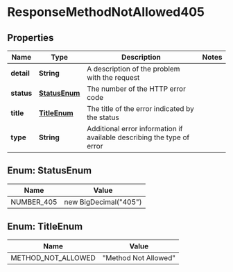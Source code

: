 

# ResponseMethodNotAllowed405


## Properties

Name | Type | Description | Notes
------------ | ------------- | ------------- | -------------
**detail** | **String** | A description of the problem with the request | 
**status** | [**StatusEnum**](#StatusEnum) | The number of the HTTP error code | 
**title** | [**TitleEnum**](#TitleEnum) | The title of the error indicated by the status | 
**type** | **String** | Additional error information if available describing the type of error | 



## Enum: StatusEnum

Name | Value
---- | -----
NUMBER_405 | new BigDecimal(&quot;405&quot;)



## Enum: TitleEnum

Name | Value
---- | -----
METHOD_NOT_ALLOWED | &quot;Method Not Allowed&quot;



